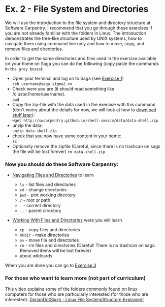 # Ex. 2 - File System and Directories

We will use the introduction to the file system and directory structure at Software Carpentry. I recommend that you go through these exercises if you are not already familiar with the folders in Linux. The introduction demonstrates the tree-like structure used by UNIX systems, how to navigate them  using command line only and how to move, copy, and remove files and directories.  

In order to get the same directories and files used in the exercise available on your home on Saga you can do the following (copy paste the commands in ```the grey boxes```):
- Open your terminal and log on to Saga (see [Exercise 1](Exercises/Exercise_1.md))   
  ```ssh username@saga.sigma2.no```
- Check were you are (it should read something like /cluster/home/username).  
  ```pwd```  
- Copy the zip-file with the data used in the exercise with this command (don't worry about the details for now, we will look at how to [download stuff later](Exercises/Exercise_3_first_cmds.md)):   
  ```wget http://swcarpentry.github.io/shell-novice/data/data-shell.zip```
- unzip the data:   
  ```unzip data-shell.zip```  
- check that you now have some content in your home:   
  ```ls```
- Optionally remove the zipfile (Careful, since there is no trashcan on sags the file will be lost forever)
  ```rm data-shell.zip```

### Now you should do these Software Carpentry:
- [Navigating Files and Directories](http://swcarpentry.github.io/shell-novice/02-filedir/index.html) to learn
    - ```ls``` - list files and directories
    - ```cd``` - change directories
    - ```pwd``` - pint working directory
    - ```/``` - root or path
    - ```.``` - current directory
    - ```..```  - parent directory

- [Working With Files and Directories](http://swcarpentry.github.io/shell-novice/03-create/index.html) were you will learn
    - ```cp``` - copy files and directories
    - ```mkdir``` - make directories
    - ```mv``` - move file and directories
    - ```rm``` - rm files and directories (Careful! There is no trashcan on saga. Removed items will be lost forever)
    - about wildcards

When you are done you can go to [Exercise 3](Exercises/Exercises_3_first_cmds.md)

### For those who want to learn more (not part of curriculum)
This video explains some of the folders commonly found on linux computers for those who are particularly interested (for those who are interested). [DorianDotSlash - Linux File System/Structure Explained!](https://youtu.be/HbgzrKJvDRw)
